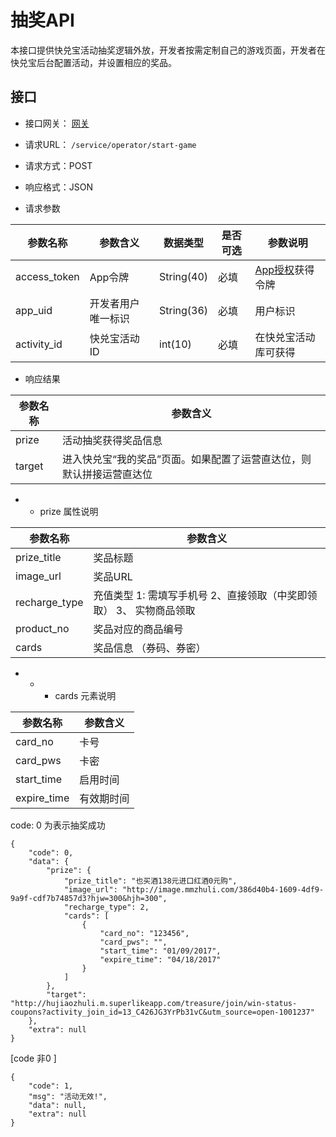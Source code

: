 # 抽奖API

本接口提供快兑宝活动抽奖逻辑外放，开发者按需定制自己的游戏页面，开发者在快兑宝后台配置活动，并设置相应的奖品。

## 接口

- 接口网关： [网关](https://docs.kuaiduibao.com/jie-kou-wang-guan.html)
- 请求URL： `/service/operator/start-game`
- 请求方式：POST
- 响应格式：JSON

- 请求参数

|参数名称| 参数含义|数据类型|是否可选| 参数说明|
|---| --- | --- | --- | --- |
| access_token | App令牌 | String(40) | 必填 | [App授权](https://docs.kuaiduibao.com/app%E6%8E%88%E6%9D%83.html)获得令牌|
| app_uid | 开发者用户唯一标识 | String(36) | 必填 | 用户标识 |
| activity_id | 快兑宝活动ID | int(10) | 必填 | 在快兑宝活动库可获得 |

* 响应结果

|参数名称| 参数含义|
|---| --- |
| prize | 活动抽奖获得奖品信息 |
| target | 进入快兑宝“我的奖品”页面。如果配置了运营直达位，则默认拼接运营直达位 |

* * prize 属性说明
     
|参数名称| 参数含义|
|---| --- |
| prize_title | 奖品标题|
| image_url | 奖品URL |
| recharge_type | 充值类型 1: 需填写手机号 2、直接领取（中奖即领取）  3、 实物商品领取 |
|product_no | 奖品对应的商品编号 |
| cards | 奖品信息 （券码、券密） |

* * *  cards 元素说明

|参数名称| 参数含义|
|---| --- |
| card_no | 卡号|
| card_pws | 卡密|
| start_time | 启用时间|
| expire_time | 有效期时间 |



     

code: 0 为表示抽奖成功

```
{
    "code": 0,
    "data": {
        "prize": {
            "prize_title": "也买酒138元进口红酒0元购",
            "image_url": "http://image.mmzhuli.com/386d40b4-1609-4df9-9a9f-cdf7b74857d3?hjw=300&hjh=300",
            "recharge_type": 2,
            "cards": [
                {
                    "card_no": "123456",
                    "card_pws": "",
                    "start_time": "01/09/2017",
                    "expire_time": "04/18/2017"
                }
            ]
        },
        "target": "http://hujiaozhuli.m.superlikeapp.com/treasure/join/win-status-coupons?activity_join_id=13_C426JG3YrPb31vC&utm_source=open-1001237"
    },
    "extra": null
}

```

[code 非0 ]
```
{
    "code": 1,
    "msg": "活动无效!",
    "data": null,
    "extra": null
}

```
